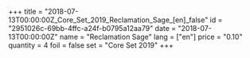 +++
title = "2018-07-13T00:00:00Z_Core_Set_2019_Reclamation_Sage_[en]_false"
id = "2951026c-69bb-4ffc-a24f-b0795a12aa79"
date = "2018-07-13T00:00:00Z"
name = "Reclamation Sage"
lang = ["en"]
price = "0.10"
quantity = 4
foil = false
set = "Core Set 2019"
+++
